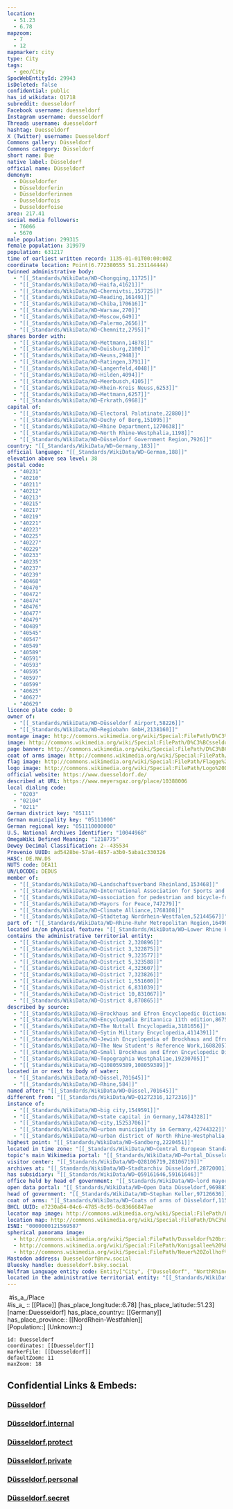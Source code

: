 ```yaml
---
location:
  - 51.23
  - 6.78
mapzoom:
  - 7
  - 12
mapmarker: city
type: City
tags:
  - geo/City
SpocWebEntityId: 29943
isDeleted: false
confidential: public
has_id_wikidata: Q1718
subreddit: duesseldorf
Facebook username: duesseldorf
Instagram username: duesseldorf
Threads username: duesseldorf
hashtag: Duesseldorf
X (Twitter) username: Duesseldorf
Commons gallery: Düsseldorf
Commons category: Düsseldorf
short name: Due
native label: Düsseldorf
official name: Düsseldorf
demonym:
  - Düsseldorfer
  - Düsseldorferin
  - Düsseldorferinnen
  - Dusseldorfois
  - Dusseldorfoise
area: 217.41
social media followers:
  - 76066
  - 5670
male population: 299315
female population: 319979
population: 631217
time of earliest written record: 1135-01-01T00:00:00Z
coordinate location: Point(6.772380555 51.231144444)
twinned administrative body:
  - "[[_Standards/WikiData/WD~Chongqing,11725]]"
  - "[[_Standards/WikiData/WD~Haifa,41621]]"
  - "[[_Standards/WikiData/WD~Chernivtsi,157725]]"
  - "[[_Standards/WikiData/WD~Reading,161491]]"
  - "[[_Standards/WikiData/WD~Chiba,170616]]"
  - "[[_Standards/WikiData/WD~Warsaw,270]]"
  - "[[_Standards/WikiData/WD~Moscow,649]]"
  - "[[_Standards/WikiData/WD~Palermo,2656]]"
  - "[[_Standards/WikiData/WD~Chemnitz,2795]]"
shares border with:
  - "[[_Standards/WikiData/WD~Mettmann,14878]]"
  - "[[_Standards/WikiData/WD~Duisburg,2100]]"
  - "[[_Standards/WikiData/WD~Neuss,2948]]"
  - "[[_Standards/WikiData/WD~Ratingen,3791]]"
  - "[[_Standards/WikiData/WD~Langenfeld,4048]]"
  - "[[_Standards/WikiData/WD~Hilden,4094]]"
  - "[[_Standards/WikiData/WD~Meerbusch,4105]]"
  - "[[_Standards/WikiData/WD~Rhein-Kreis Neuss,6253]]"
  - "[[_Standards/WikiData/WD~Mettmann,6257]]"
  - "[[_Standards/WikiData/WD~Erkrath,6968]]"
capital of:
  - "[[_Standards/WikiData/WD~Electoral Palatinate,22880]]"
  - "[[_Standards/WikiData/WD~Duchy of Berg,151095]]"
  - "[[_Standards/WikiData/WD~Rhine Department,1270638]]"
  - "[[_Standards/WikiData/WD~North Rhine-Westphalia,1198]]"
  - "[[_Standards/WikiData/WD~Düsseldorf Government Region,7926]]"
country: "[[_Standards/WikiData/WD~Germany,183]]"
official language: "[[_Standards/WikiData/WD~German,188]]"
elevation above sea level: 38
postal code:
  - "40231"
  - "40210"
  - "40211"
  - "40212"
  - "40213"
  - "40215"
  - "40217"
  - "40219"
  - "40221"
  - "40223"
  - "40225"
  - "40227"
  - "40229"
  - "40233"
  - "40235"
  - "40237"
  - "40239"
  - "40468"
  - "40470"
  - "40472"
  - "40474"
  - "40476"
  - "40477"
  - "40479"
  - "40489"
  - "40545"
  - "40547"
  - "40549"
  - "40589"
  - "40591"
  - "40593"
  - "40595"
  - "40597"
  - "40599"
  - "40625"
  - "40627"
  - "40629"
licence plate code: D
owner of:
  - "[[_Standards/WikiData/WD~Düsseldorf Airport,58226]]"
  - "[[_Standards/WikiData/WD~Regiobahn GmbH,2138160]]"
montage image: http://commons.wikimedia.org/wiki/Special:FilePath/D%C3%BCsseldorf%20Ansichten2.jpg
image: http://commons.wikimedia.org/wiki/Special:FilePath/D%C3%BCsseldorf%20Panorama.jpg
page banner: http://commons.wikimedia.org/wiki/Special:FilePath/D%C3%BCsseldorf%20Wikivoyage%20banner.jpg
coat of arms image: http://commons.wikimedia.org/wiki/Special:FilePath/DEU%20D%C3%BCsseldorf%20COA.svg
flag image: http://commons.wikimedia.org/wiki/Special:FilePath/Flagge%20der%20Landeshauptstadt%20Duesseldorf.svg
logo image: http://commons.wikimedia.org/wiki/Special:FilePath/Logo%20D%C3%BCsseldorf.svg
official website: https://www.duesseldorf.de/
described at URL: https://www.meyersgaz.org/place/10388006
local dialing code:
  - "0203"
  - "02104"
  - "0211"
German district key: "05111"
German municipality key: "05111000"
German regional key: "051110000000"
U.S. National Archives Identifier: "10044968"
OmegaWiki Defined Meaning: "1218775"
Dewey Decimal Classification: 2--435534
Provenio UUID: ad5428be-57a4-4857-a3b0-5aba1c330326
HASC: DE.NW.DS
NUTS code: DEA11
UN/LOCODE: DEDUS
member of:
  - "[[_Standards/WikiData/WD~Landschaftsverband Rheinland,153468]]"
  - "[[_Standards/WikiData/WD~International Association for Sports and Leisure Facilities,475646]]"
  - "[[_Standards/WikiData/WD~association for pedestrian and bicycle-friendly cities, townships and districts in North Rhine Westphalia,627637]]"
  - "[[_Standards/WikiData/WD~Mayors for Peace,747279]]"
  - "[[_Standards/WikiData/WD~Climate Alliance,1768108]]"
  - "[[_Standards/WikiData/WD~Städtetag Nordrhein-Westfalen,52144567]]"
part of: "[[_Standards/WikiData/WD~Rhine-Ruhr Metropolitan Region,164903]]"
located in/on physical feature: "[[_Standards/WikiData/WD~Lower Rhine Plain,212520]]"
contains the administrative territorial entity:
  - "[[_Standards/WikiData/WD~District 2,320896]]"
  - "[[_Standards/WikiData/WD~District 3,322875]]"
  - "[[_Standards/WikiData/WD~District 9,323577]]"
  - "[[_Standards/WikiData/WD~District 5,323588]]"
  - "[[_Standards/WikiData/WD~District 4,323607]]"
  - "[[_Standards/WikiData/WD~District 7,323826]]"
  - "[[_Standards/WikiData/WD~District 1,551600]]"
  - "[[_Standards/WikiData/WD~District 6,831039]]"
  - "[[_Standards/WikiData/WD~District 10,831067]]"
  - "[[_Standards/WikiData/WD~District 8,870865]]"
described by source:
  - "[[_Standards/WikiData/WD~Brockhaus and Efron Encyclopedic Dictionary,602358]]"
  - "[[_Standards/WikiData/WD~Encyclopædia Britannica 11th edition,867541]]"
  - "[[_Standards/WikiData/WD~The Nuttall Encyclopædia,3181656]]"
  - "[[_Standards/WikiData/WD~Sytin Military Encyclopedia,4114391]]"
  - "[[_Standards/WikiData/WD~Jewish Encyclopedia of Brockhaus and Efron,4173137]]"
  - "[[_Standards/WikiData/WD~The New Student's Reference Work,16082057]]"
  - "[[_Standards/WikiData/WD~Small Brockhaus and Efron Encyclopedic Dictionary,19180675]]"
  - "[[_Standards/WikiData/WD~Topographia Westphaliae,19230705]]"
  - "[[_Standards/WikiData/WD~Q108059389,108059389]]"
located in or next to body of water:
  - "[[_Standards/WikiData/WD~Düssel,701645]]"
  - "[[_Standards/WikiData/WD~Rhine,584]]"
named after: "[[_Standards/WikiData/WD~Düssel,701645]]"
different from: "[[_Standards/WikiData/WD~Q1272316,1272316]]"
instance of:
  - "[[_Standards/WikiData/WD~big city,1549591]]"
  - "[[_Standards/WikiData/WD~state capital in Germany,14784328]]"
  - "[[_Standards/WikiData/WD~city,15253706]]"
  - "[[_Standards/WikiData/WD~urban municipality in Germany,42744322]]"
  - "[[_Standards/WikiData/WD~urban district of North Rhine-Westphalia,85635630]]"
highest point: "[[_Standards/WikiData/WD~Sandberg,2220451]]"
located in time zone: "[[_Standards/WikiData/WD~Central European Standard Time (GMT+1),5412096]]"
topic's main Wikimedia portal: "[[_Standards/WikiData/WD~Portal_Düsseldorf,14614580]]"
visitor center: "[[_Standards/WikiData/WD~Q28106719,28106719]]"
archives at: "[[_Standards/WikiData/WD~Stadtarchiv Düsseldorf,28720001]]"
has subsidiary: "[[_Standards/WikiData/WD~Q59161646,59161646]]"
office held by head of government: "[[_Standards/WikiData/WD~lord mayor of Düsseldorf,63342999]]"
open data portal: "[[_Standards/WikiData/WD~Open Data Düsseldorf,96988774]]"
head of government: "[[_Standards/WikiData/WD~Stephan Keller,97126636]]"
coat of arms: "[[_Standards/WikiData/WD~Coats of arms of Düsseldorf,115537549]]"
BHCL UUID: e7230a84-04c6-4785-8c95-0c83666847ae
locator map image: http://commons.wikimedia.org/wiki/Special:FilePath/Locator%20map%20D%20in%20Germany.svg
location map: http://commons.wikimedia.org/wiki/Special:FilePath/D%C3%BCsseldorf%20Subdivisions.svg
ISNI: "0000000121569587"
spherical panorama image:
  - http://commons.wikimedia.org/wiki/Special:FilePath/Dusseldorf%20bridge%20%E2%80%93%20Panorama%20%28Greg%20Zaal%20via%20Poly%20Haven%29.jpg
  - http://commons.wikimedia.org/wiki/Special:FilePath/Konigsallee%20%E2%80%93%20Panorama%20%28Greg%20Zaal%20via%20Poly%20Haven%29.jpg
  - http://commons.wikimedia.org/wiki/Special:FilePath/Neuer%20Zollhof%20%E2%80%93%20Panorama%20%28Greg%20Zaal%20via%20Poly%20Haven%29.jpg
Mastodon address: Duesseldorf@nrw.social
Bluesky handle: duesseldorf.bsky.social
Wolfram Language entity code: Entity["City", {"Dusseldorf", "NorthRhineWestphalia", "Germany"}]
located in the administrative territorial entity: "[[_Standards/WikiData/WD~Düsseldorf Government Region,7926]]"
---
```

﻿
 #is_a_/Place  
#is_a_ :: [[Place]] 
[has_place_longitude::6.78] 
[has_place_latitude::51.23] 
[name::Duesseldorf] 
has_place_country:: [[Germany]]  
has_place_province:: [[NordRhein-Westfahlen]]  
[Population::] 
[Unknown::] 


```leaflet
id: Duesseldorf
coordinates: [[Duesseldorf]] 
markerFile: [[Duesseldorf]] 
defaultZoom: 11 
maxZoom: 18
```


## Confidential Links & Embeds: 

### [Düsseldorf](/_public/Earth/Continent/Europe/Europe~Central/Germany/Germany~West/Nord_Rhein-Westfalen/counties~NW/Düsseldorf.md) 

### [Düsseldorf.internal](/_internal/Earth/Continent/Europe/Europe~Central/Germany/Germany~West/Nord_Rhein-Westfalen/counties~NW/Düsseldorf.internal.md) 

### [Düsseldorf.protect](/_protect/Earth/Continent/Europe/Europe~Central/Germany/Germany~West/Nord_Rhein-Westfalen/counties~NW/Düsseldorf.protect.md) 

### [Düsseldorf.private](/_private/Earth/Continent/Europe/Europe~Central/Germany/Germany~West/Nord_Rhein-Westfalen/counties~NW/Düsseldorf.private.md) 

### [Düsseldorf.personal](/_personal/Earth/Continent/Europe/Europe~Central/Germany/Germany~West/Nord_Rhein-Westfalen/counties~NW/Düsseldorf.personal.md) 

### [Düsseldorf.secret](/_secret/Earth/Continent/Europe/Europe~Central/Germany/Germany~West/Nord_Rhein-Westfalen/counties~NW/Düsseldorf.secret.md) 

